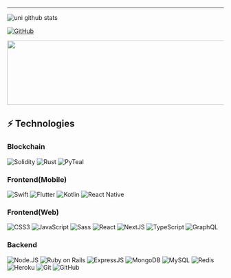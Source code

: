____	
![uni github stats](https://github-readme-stats.vercel.app/api?username=DedicatedDev&hide=["issues"]&show_icons=true)

<p>
	<a href="https://github.com/DedicatedDev"><img src="https://img.shields.io/github/followers/bunsdev.svg?label=GitHub&style=social" alt="GitHub"></a>
<br></p>
<img height=150 width=1000 src="https://c.tenor.com/o23PLsTxPLoAAAAd/wallpaper.gif" />

## ⚡ Technologies

### Blockchain
![Solidity](https://img.shields.io/badge/-Solidity-222222?style=flat-square&logo=solidity&logoColor=white)
![Rust](https://img.shields.io/badge/-Rust-DDDDDD?style=flat-square&logo=Rust&logoColor=903211)
![PyTeal](https://img.shields.io/badge/-PyTeal-208099?style=flat-square&logo=python&logoColor=white)

### Frontend(Mobile)
![Swift](https://img.shields.io/badge/-Swift-000000?style=flat-square&logo=swift&logoColor=red)
![Flutter](https://img.shields.io/badge/-Flutter-DDDDDD?style=flat-square&logo=flutter&logoColor=blue)
![Kotlin](https://img.shields.io/badge/-Kotlin-DDDDDD?style=flat-square&logo=kotlin&logoColor=903211)
![React Native](https://img.shields.io/badge/-ReactNative-61DAFB?style=flat-square&logo=react&logoColor=white)

### Frontend(Web)

![CSS3](https://img.shields.io/badge/-CSS3-1572B6?style=flat-square&logo=css3)
![JavaScript](https://img.shields.io/badge/-JavaScript-F7DF1E?style=flat-square&logo=javascript&logoColor=black)
![Sass](https://img.shields.io/badge/-Sass-CC6699?style=flat-square&logo=sass&logoColor=white)
![React](https://img.shields.io/badge/-React-61DAFB?style=flat-square&logo=react&logoColor=white)
![NextJS](https://img.shields.io/badge/-Next.JS-000000?style=flat-square&logo=next-dot-js)
![TypeScript](https://img.shields.io/badge/-TypeScript-3178C6?style=flat-square&logo=typescript&logoColor=white)
![GraphQL](https://img.shields.io/badge/-GraphQL-E10098?style=flat-square&logo=graphql&logoColor=white)


### Backend
![Node.JS](https://img.shields.io/badge/-Node.JS-339933?style=flat-square&logo=node-dot-js&logoColor=white)
![Ruby on Rails](https://img.shields.io/badge/-Ruby%20on%20Rails-DDDDDD?style=flat-square&logo=Ruby&logoColor=903211)
![ExpressJS](https://img.shields.io/badge/-Express.JS-000000?style=flat-square&logo=Express)
![MongoDB](https://img.shields.io/badge/-MongoDB-47A248?style=flat-square&logo=mongodb&logoColor=white)
![MySQL](https://img.shields.io/badge/-MySQL-4479A1?style=flat-square&logo=mysql&logoColor=white)
![Redis](https://img.shields.io/badge/-Redis-DC382D?style=flat-square&logo=Redis&logoColor=white)
![Heroku](https://img.shields.io/badge/-Heroku-430098?style=flat-square&logo=heroku)
![Git](https://img.shields.io/badge/-Git-F05032?style=flat-square&logo=git&logoColor=white)
![GitHub](https://img.shields.io/badge/-GitHub-181717?style=flat-square&logo=github)

